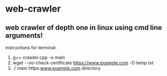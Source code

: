 # web-crawler
## web crawler of depth one in linux using cmd line arguments!


instructions for terminal:


1) g++ crawler.cpp -o main
2) wget --no-check-certificate https://www.example.com -O temp.txt
3) ./ main https:www.example.com directory 
